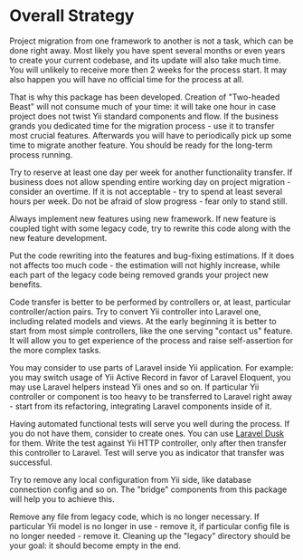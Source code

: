 Overall Strategy
================

Project migration from one framework to another is not a task, which can be done right away. Most likely you have spent
several months or even years to create your current codebase, and its update will also take much time. You will unlikely
to receive more then 2 weeks for the process start. It may also happen you will have no official time for the process at all.

That is why this package has been developed. Creation of "Two-headed Beast" will not consume much of your time: it will take
one hour in case project does not twist Yii standard components and flow. If the business grands you dedicated time for
the migration process - use it to transfer most crucial features. Afterwards you will have to periodically pick up some
time to migrate another feature. You should be ready for the long-term process running.

Try to reserve at least one day per week for another functionality transfer. If business does not allow spending entire
working day on project migration - consider an overtime. If it is not acceptable - try to spend at least several hours per
week. Do not be afraid of slow progress - fear only to stand still.

Always implement new features using new framework. If new feature is coupled tight with some legacy code, try
to rewrite this code along with the new feature development.

Put the code rewriting into the features and bug-fixing estimations. If it does not affects too much code - the estimation
will not highly increase, while each part of the legacy code being removed grands your project new benefits.

Code transfer is better to be performed by controllers or, at least, particular controller/action pairs. Try to convert Yii
controller into Laravel one, including related models and views. At the early beginning it is better to start from
most simple controllers, like the one serving "contact us" feature. It will allow you to get experience of the process
and raise self-assertion for the more complex tasks.

You may consider to use parts of Laravel inside Yii application. For example: you may switch usage of Yii Active Record in
favor of Laravel Eloquent, you may use Laravel helpers instead Yii ones and so on. If particular Yii controller or component
is too heavy to be transferred to Laravel right away - start from its refactoring, integrating Laravel components inside of it.

Having automated functional tests will serve you well during the process. If you do not have them, consider to create ones.
You can use [Laravel Dusk](https://laravel.com/docs/6.0/dusk) for them. Write the test against Yii HTTP controller, only
after then transfer this controller to Laravel. Test will serve you as indicator that transfer was successful.

Try to remove any local configuration from Yii side, like database connection config and so on. The "bridge" components
from this package will help you to achieve this.

Remove any file from legacy code, which is no longer necessary. If particular Yii model is no longer in use - remove it,
if particular config file is no longer needed - remove it. Cleaning up the "legacy" directory should be your goal: it 
should become empty in the end.
